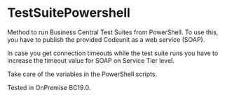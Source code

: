 # TestSuitePowershell

Method to run Business Central Test Suites from PowerShell.
To use this, you have to publish the provided Codeunit as a web service (SOAP).

In case you get connection timeouts while the test suite runs you have to increase the timeout value for SOAP on Service Tier level.

Take care of the variables in the PowerShell scripts.

Tested in OnPremise BC19.0.
